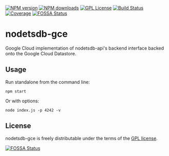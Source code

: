 [![NPM version][npm-version-image]][npm-url]
[![NPM downloads][npm-downloads-image]][npm-url]
[![GPL License][license-image]][license-url]
[![Build Status][travis-image]][travis-url]
[![Coverage][coverage-image]][coverage-url]
[![FOSSA Status](https://app.fossa.io/api/projects/git%2Bgithub.com%2Feswdd%2Fnodetsdb-gce.svg?type=shield)](https://app.fossa.io/projects/git%2Bgithub.com%2Feswdd%2Fnodetsdb-gce?ref=badge_shield)

# nodetsdb-gce

Google Cloud implementation of nodetsdb-api's backend interface backed onto the Google Cloud Datastore.

## Usage

Run standalone from the command line:

    npm start

Or with options:

    node index.js -p 4242 -v

## License

nodetsdb-gce is freely distributable under the terms of the [GPL license](https://github.com/eswdd/nodetsdb-gce/blob/master/LICENSE).

[license-image]: http://img.shields.io/badge/license-GPL-blue.svg?style=flat
[license-url]: LICENSE

[npm-url]: https://npmjs.org/package/nodetsdb-gce
[npm-version-image]: http://img.shields.io/npm/v/nodetsdb-gce.svg?style=flat
[npm-downloads-image]: http://img.shields.io/npm/dm/nodetsdb-gce.svg?style=flat

[travis-url]: http://travis-ci.org/eswdd/nodetsdb-gce
[travis-image]: http://img.shields.io/travis/eswdd/nodetsdb-gce/master.svg?style=flat

[coverage-url]: https://coveralls.io/r/eswdd/nodetsdb-gce
[coverage-image]: https://coveralls.io/repos/github/eswdd/nodetsdb-gce/badge.svg

[![FOSSA Status](https://app.fossa.io/api/projects/git%2Bgithub.com%2Feswdd%2Fnodetsdb-gce.svg?type=large)](https://app.fossa.io/projects/git%2Bgithub.com%2Feswdd%2Fnodetsdb-gce?ref=badge_large)